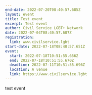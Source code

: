 ```yaml
---
end-date: 2022-07-20T08:40:57.685Z
layout: event
title: Test event
excerpt: Test event
author: Civil Service LGBT+ Network
date: 2022-07-04T08:40:57.607Z
registration:
  link: www.civilservice.lgbt
start-date: 2022-07-18T08:40:57.651Z
event:
  start: 2022-07-18T10:51:55.656Z
  end: 2022-07-18T10:51:55.670Z
  deadline: 2022-07-11T10:51:55.696Z
  location: A venue
  link: https://www.civilservice.lgbt
---
```

test event